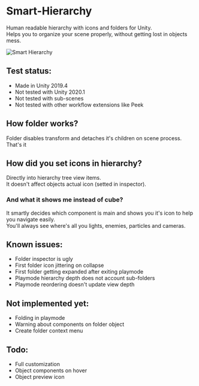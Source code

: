 # Smart-Hierarchy
Human readable hierarchy with icons and folders for Unity.\
Helps you to organize your scene properly, without getting lost in objects mess.

![Smart Hierarchy](https://i.imgur.com/oebJPv9.png)

## Test status:
* Made in Unity 2019.4
* Not tested with Unity 2020.1
* Not tested with sub-scenes
* Not tested with other workflow extensions like Peek


## How folder works?
Folder disables transform and detaches it's children on scene process. That's it

## How did you set icons in hierarchy?
Directly into hierarchy tree view items.\
It doesn't affect objects actual icon (setted in inspector).

### And what it shows me instead of cube?
It smartly decides which component is main and shows you it's icon to help you navigate easily.\
You'll always see where's all you lights, enemies, particles and cameras.


## Known issues:
* Folder inspector is ugly
* First folder icon jittering on collapse
* First folder getting expanded after exiting playmode
* Playmode hierarchy depth does not account sub-folders
* Playmode reordering doesn't update view depth

## Not implemented yet:
* Folding in playmode
* Warning about components on folder object
* Create folder context menu

## Todo:
* Full customization
* Object components on hover
* Object preview icon
